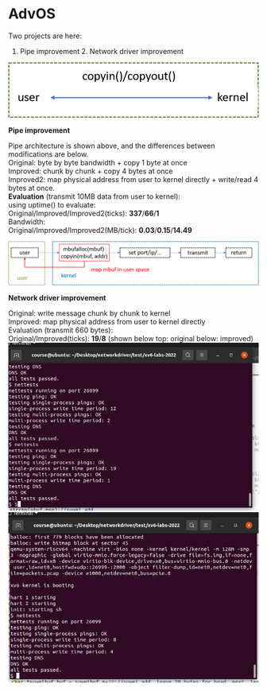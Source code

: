 # AdvOS
Two projects are here:
1. Pipe improvement 2. Network driver improvement  

![image](https://github.com/suweiyang0106/AdvOS/blob/main/pipecopyinout.png)  

**Pipe improvement**  

Pipe architecture is shown above, and the differences between modifications are below.  
Original: byte by byte bandwidth + copy 1 byte at once  
Improved: chunk by chunk + copy 4 bytes at once  
Improved2: map physical address from user to kernel directly + write/read 4 bytes at once.  
**Evaluation** (transmit 10MB data from user to kernel):  
using uptime() to evaluate:  
Original/Improved/Improved2(ticks): **337**/**66**/**1**  
Bandwidth:  
Original/Improved/Improved2(MB/tick): **0.03**/**0.15**/**14.49**  

![image](https://github.com/suweiyang0106/AdvOS/blob/main/networkdriverarch.png)  

**Network driver improvement**  
  
Original: write message chunk by chunk to kernel  
Improved: map physical address from user to kernel directly  
Evaluation (transmit 660 bytes):  
Original/Improved(ticks): **19**/**8**   (shown below top: original below: improved)  
![image](https://github.com/suweiyang0106/AdvOS/blob/main/DriverOriginal.png)  
![image](https://github.com/suweiyang0106/AdvOS/blob/main/Driverimproved.png)  
